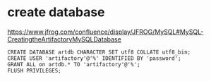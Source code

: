 # create database

<https://www.jfrog.com/confluence/display/JFROG/MySQL#MySQL-CreatingtheArtifactoryMySQLDatabase>

```shell
CREATE DATABASE artdb CHARACTER SET utf8 COLLATE utf8_bin;
CREATE USER 'artifactory'@'%' IDENTIFIED BY 'password';
GRANT ALL on artdb.* TO 'artifactory'@'%';
FLUSH PRIVILEGES;
```
